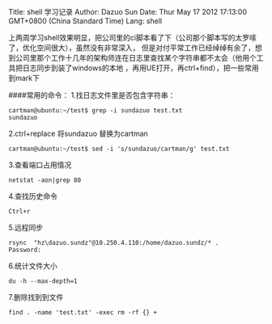 Title: shell 学习记录
Author: Dazuo Sun
Date: Thur May 17 2012 17:13:00 GMT+0800 (China Standard Time)
Lang: shell

  上两周学习shell效果明显，把公司里的ci脚本看了下（公司那个脚本写的太罗嗦了，优化空间很大），虽然没有非常深入，
但是对付平常工作已经绰绰有余了，想到公司里那个工作十几年的架构师连在日志里查找某个字符串都不太会（他用个工具把日志同步到装了windows的本地
，再用UE打开，再ctrl+find），把一些常用到mark下

####常用的命令：
1.找日志文件里是否包含字符串：

    cartman@ubuntu:~/test$ grep -i sundazuo test.txt
    sundazuo

2.ctrl+replace 将sundazuo 替换为cartman

    cartman@ubuntu:~/test$ sed -i 's/sundazuo/cartman/g' test.txt

3.查看端口占用情况

    netstat -aon|grep 80

4.查找历史命令

    Ctrl+r

5.远程同步
    
    rsync  "hz\dazuo.sundz"@10.250.4.110:/home/dazuo.sundz/* .
    Password: 
6.统计文件大小

    du -h --max-depth=1
7.删除找到到文件

    find . -name 'test.txt' -exec rm -rf {} +




   
